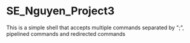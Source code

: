 # SE_Nguyen_Project3

This is a simple shell that accepts multiple commands separated by ";", 
pipelined commands and redirected commands